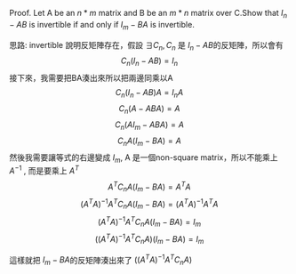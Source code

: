 Proof. Let A be an  $n * m$ matrix and B be an $m * n$ matrix over C.Show that $I_{n} - AB$ is invertible if and only if $I_{m} - BA$ is invertible.

思路: invertible 說明反矩陣存在，假設 $\exists C_{n},C_{n}$ 是 $I_{n} - AB$的反矩陣，所以會有 $$C_{n}(I_{n} - AB)=I_{n}$$
接下來，我需要把BA湊出來所以把兩邊同乘以A $$C_{n}(I_{n} - AB)A=I_{n}A$$
$$C_{n}(A - ABA)=A$$
$$C_{n}(AI_{m} - ABA)=A$$
$$C_{n}A(I_{m} - BA)=A$$
然後我需要讓等式的右邊變成 $I_{m}$, A 是一個non-square matrix，所以不能乘上 $A^{-1}$ , 而是要乘上 $A^{T}$
$$A^{T}C_{n}A(I_{m} - BA)=A^{T}A$$
$$(A^{T}A)^{-1}A^{T}C_{n}A(I_{m} - BA)=(A^{T}A)^{-1}A^{T}A$$
$$(A^{T}A)^{-1}A^{T}C_{n}A(I_{m} - BA)=I_{m}$$
$$((A^{T}A)^{-1}A^{T}C_{n}A)(I_{m} - BA)=I_{m}$$

這樣就把 $I_{m} - BA$的反矩陣湊出來了 $((A^{T}A)^{-1}A^{T}C_{n}A)$

